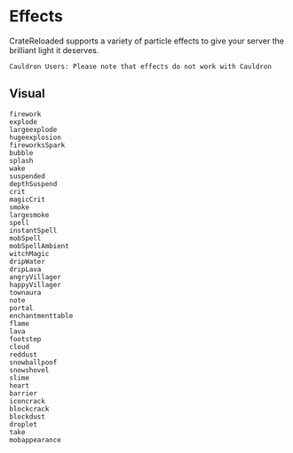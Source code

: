 # Effects 
CrateReloaded supports a variety of particle effects to give your server the brilliant light it deserves. 

```Cauldron Users: Please note that effects do not work with Cauldron```

## Visual
```
firework
explode
largeexplode
hugeexplosion
fireworksSpark
bubble
splash
wake
suspended
depthSuspend
crit
magicCrit
smoke
largesmoke
spell
instantSpell
mobSpell
mobSpellAmbient
witchMagic
dripWater
dripLava
angryVillager
happyVillager
townaura
note
portal
enchantmenttable
flame
lava
footstep
cloud
reddust
snowballpoof
snowshovel
slime
heart
barrier
iconcrack
blockcrack
blockdust
droplet
take
mobappearance
```
